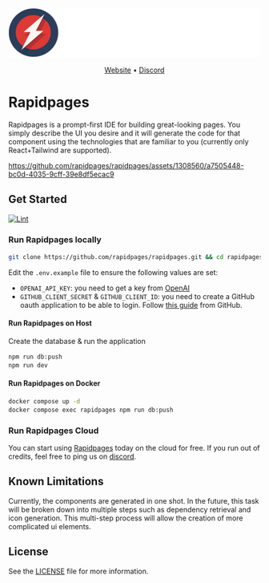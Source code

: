 <p align="center">
<picture>
  <source media="(prefers-color-scheme: dark)" srcset="https://raw.githubusercontent.com/rapidpages/vault/c458b4e2070fdf3e32c5796eaa9488f95f2ac40f/logo-long-dark.png">
  <source media="(prefers-color-scheme: light)" srcset="https://raw.githubusercontent.com/rapidpages/vault/c458b4e2070fdf3e32c5796eaa9488f95f2ac40f/logo-long-light.png">
  <img alt="Rapidpages" src="https://raw.githubusercontent.com/rapidpages/vault/c458b4e2070fdf3e32c5796eaa9488f95f2ac40f/logo-long-dark.png">
</picture>
</p>

<p align="center">
  <a href="https://www.rapidpages.io?ref=github-readme" target="_blank">Website</a> • <a href="https://discord.gg/W6jYq46Frd" target="_blank">Discord</a>
</p>

# Rapidpages

Rapidpages is a prompt-first IDE for building great-looking pages. You simply describe the UI you desire and it will generate the code for that component using the technologies that are familiar to you (currently only React+Tailwind are supported).

https://github.com/rapidpages/rapidpages/assets/1308560/a7505448-bc0d-4035-9cff-39e8df5ecac9

## Get Started

[![Lint](https://github.com/rapidpages/rapidpages/actions/workflows/lint.yml/badge.svg?branch=main)](https://github.com/rapidpages/rapidpages/actions/workflows/lint.yml)

### Run Rapidpages locally

```bash
git clone https://github.com/rapidpages/rapidpages.git && cd rapidpages
```

Edit the `.env.example` file to ensure the following values are set:

- `OPENAI_API_KEY`: you need to get a key from [OpenAI](https://platform.openai.com/)
- `GITHUB_CLIENT_SECRET` & `GITHUB_CLIENT_ID`: you need to create a GitHub oauth application to be able to login. Follow [this guide](https://docs.github.com/en/apps/oauth-apps/building-oauth-apps/creating-an-oauth-app) from GitHub.

#### Run Rapidpages on Host
Create the database & run the application

```bash
npm run db:push
npm run dev
```

#### Run Rapidpages on Docker

```bash
docker compose up -d
docker compose exec rapidpages npm run db:push
```

### Run Rapidpages Cloud

You can start using [Rapidpages](https://www.rapidpages.io) today on the cloud for free. If you run out of credits, feel free to ping us on [discord](https://discord.gg/W6jYq46Frd).

## Known Limitations

Currently, the components are generated in one shot. In the future, this task will be broken down into multiple steps such as dependency retrieval and icon generation. This multi-step process will allow the creation of more complicated ui elements.

## License

See the [LICENSE](LICENSE) file for more information.
